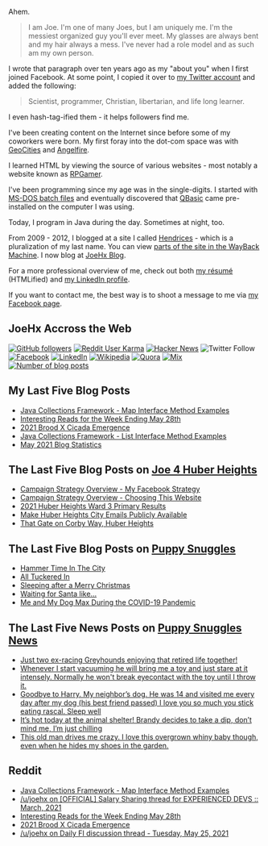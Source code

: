 Ahem.

> I am Joe. I'm one of many Joes, but I am uniquely me. I'm the messiest organized guy you'll ever meet. My glasses are always bent and my hair always a mess. I've never had a role model and as such am my own person.

I wrote that paragraph over ten years ago as my "about you" when I first joined Facebook. At some point, I copied it over to [my Twitter account](https://twitter.com/JoeHxBlog) and added the following:

> Scientist, programmer, Christian, libertarian, and life long learner.

I even hash-tag-ified them - it helps followers find me.

I've been creating content on the Internet since before some of my coworkers were born. My first foray into the dot-com space was with [GeoCities](https://en.wikipedia.org/wiki/Yahoo!_GeoCities) and [Angelfire](https://en.wikipedia.org/wiki/Angelfire).

I learned HTML by viewing the source of various websites - most notably a website known as [RPGamer](https://rpgamer.com/).

I've been programming since my age was in the single-digits. I started with [MS-DOS batch files](https://en.wikipedia.org/wiki/Batch_file) and eventually discovered that [QBasic](https://en.wikipedia.org/wiki/QBasic) came pre-installed on the computer I was using.

Today, I program in Java during the day. Sometimes at night, too.

From 2009 - 2012, I blogged at a site I called [Hendrices](https://www.facebook.com/Hendricescom/) - which is a pluralization of my last name. You can view [parts of the site in the WayBack Machine](https://web.archive.org/web/20090731115109/http://www.hendrices.com/). I now blog at [JoeHx Blog](https://www.joehxblog.com/).

For a more professional overview of me, check out both [my r&eacute;sum&eacute;](https://www.joehxblog.com/resume/) (HTMLified) and [my LinkedIn profile](https://www.linkedin.com/in/joehx/).

If you want to contact me, the best way is to shoot a message to me via [my Facebook page](https://www.facebook.com/JoeHxBlog/).

## JoeHx Accross the Web

[![GitHub followers](https://img.shields.io/github/followers/hendrixjoseph?label=GitHub&style=for-the-badge&logo=github)](https://github.com/hendrixjoseph)
[![Reddit User Karma](https://img.shields.io/reddit/user-karma/combined/joehx?label=Reddit&style=for-the-badge&logo=reddit)](https://www.reddit.com/user/joehx/)
[![Hacker News](https://img.shields.io/badge/dynamic/json?label=hacker+news&query=%24.karma&url=https%3A%2F%2Fhacker-news.firebaseio.com%2Fv0%2Fuser%2Fjoehx2.json&color=ff6600&style=for-the-badge&logo=y-combinator)](https://news.ycombinator.com/user?id=joehx2)
![Twitter Follow](https://img.shields.io/twitter/follow/JoeHxBlog?label=Twitter&style=for-the-badge&logo=twitter&color=1da1f2)
[![Facebook](https://img.shields.io/static/v1?label=FACEBOOK&message=137%20LIKES&color=3b5998&style=for-the-badge&logo=facebook)](https://www.facebook.com/JoeHxBlog)
[![LinkedIn](https://img.shields.io/static/v1?label=linkedin&message=193%20connections&color=2867b2&style=for-the-badge&logo=linkedin)](https://www.linkedin.com/in/joehx)
[![Wikipedia](https://img.shields.io/badge/dynamic/xml?label=wikipedia&query=%2F%2F%2A%5B%40id%3D%22general-stats%22%5D%2Fdiv%2Fdiv%2Fdiv%5B1%5D%2Ftable%2Ftbody%2Ftr%5B11%5D%2Ftd%5B2%5D%2Fstrong&suffix=%20edits&url=https%3A%2F%2Fxtools.wmflabs.org%2Fec%2Fen.wikipedia.org%2FHendrixjoseph&style=for-the-badge&logo=wikipedia&color=9f9f9f)](https://en.wikipedia.org/wiki/User:Hendrixjoseph)
[![Quora](https://img.shields.io/static/v1?label=quora&message=110%20followers&color=b92b27&style=for-the-badge&logo=quora&logoColor=b92b27)](https://www.quora.com/profile/Joseph-Hendrix)
[![Mix](https://img.shields.io/static/v1?label=mix&message=14k%20followers&color=ff8126&style=for-the-badge&logo=mix&logoColor=ff8126)](https://mix.com/joehx)
[![Number of blog posts](https://img.shields.io/endpoint?style=for-the-badge&url=https%3A%2F%2Fwww.joehxblog.com%2Fdata%2Fnumposts.json)](https://www.joehxblog.com/)

## My Last Five Blog Posts

<!-- JOEHXBLOG:START -->
- [Java Collections Framework - Map Interface Method Examples](https://www.joehxblog.com/map-interface-method-examples/)
- [Interesting Reads for the Week Ending May 28th](https://www.joehxblog.com/may-28-interesting-reads/)
- [2021 Brood X Cicada Emergence](https://www.joehxblog.com/2021-brood-x-cicada-emergence/)
- [Java Collections Framework - List Interface Method Examples](https://www.joehxblog.com/list-interface-method-examples/)
- [May 2021 Blog Statistics](https://www.joehxblog.com/may-2021-blog-statistics/)
<!-- JOEHXBLOG:END -->

## The Last Five Blog Posts on [Joe 4 Huber Heights](https://www.joe4huberheights.com/)

<!-- JOE4HUBERHEIGHTS:START -->
- [Campaign Strategy Overview - My Facebook Strategy](https://www.joe4huberheights.com/my-facebook-strategy/)
- [Campaign Strategy Overview - Choosing This Website](https://www.joe4huberheights.com/choosing-this-website/)
- [2021 Huber Heights Ward 3 Primary Results](https://www.joe4huberheights.com/2021-huber-heights-primary-results/)
- [Make Huber Heights City Emails Publicly Available](https://www.joe4huberheights.com/make-huber-heights-city-emails-publicly-available/)
- [That Gate on Corby Way, Huber Heights](https://www.joe4huberheights.com/that-gate-on-corby-way/)
<!-- JOE4HUBERHEIGHTS:END -->

## The Last Five Blog Posts on [Puppy Snuggles](https://www.puppy-snuggles.com/)

<!-- PUPPY-SNUGGLES:START -->
- [Hammer Time In The City](https://www.puppy-snuggles.com/blog/hammer-time-in-the-city/)
- [All Tuckered In](https://www.puppy-snuggles.com/blog/all-tuckered-in/)
- [Sleeping after a Merry Christmas](https://www.puppy-snuggles.com/blog/sleeping-after-a-merry-christmas/)
- [Waiting for Santa like...](https://www.puppy-snuggles.com/blog/waiting-for-santa-like/)
- [Me and My Dog Max During the COVID-19 Pandemic](https://www.puppy-snuggles.com/blog/me-and-my-dog-max-during-the-covid-19-pandemic/)
<!-- PUPPY-SNUGGLES:END -->

## The Last Five News Posts on [Puppy Snuggles News](https://news.puppy-snuggles.com/)

<!-- PUPPY-SNUGGLES-NEWS:START -->
- [Just two ex-racing Greyhounds enjoying that retired life together!](https://news.puppy-snuggles.com/6127278/just-two-ex-racing-greyhounds-enjoying-that-retired-life-together)
- [Whenever I start vacuuming he will bring me a toy and just stare at it intensely. Normally he won't break eyecontact with the toy until I throw it.](https://news.puppy-snuggles.com/6513270/whenever-i-start-vacuuming-he-will-bring-me-a-toy-and-just-stare-at-it-intensely-normally-he-wont-break-eyecontact-with-the-toy-until-i-throw-it)
- [Goodbye to Harry. My neighbor’s dog. He was 14 and visited me every day after my dog (his best friend passed) I love you so much you stick eating rascal. Sleep well](https://news.puppy-snuggles.com/6155728/goodbye-to-harry-my-neighbors-dog-he-was-14-and-visited-me-every-day-after-my-dog-his-best-friend-passed-i-love-you-so-much-you-stick-eating-rascal-sleep-well)
- [It’s hot today at the animal shelter! Brandy decides to take a dip, don’t mind me, I’m just chilling](https://news.puppy-snuggles.com/5749192/its-hot-today-at-the-animal-shelter-brandy-decides-to-take-a-dip-dont-mind-me-im-just-chilling)
- [This old man drives me crazy. I love this overgrown whiny baby though, even when he hides my shoes in the garden.](https://news.puppy-snuggles.com/6281212/this-old-man-drives-me-crazy-i-love-this-overgrown-whiny-baby-though-even-when-he-hides-my-shoes-in-the-garden)
<!-- PUPPY-SNUGGLES-NEWS:END -->

## Reddit

<!-- REDDIT:START -->
- [Java Collections Framework - Map Interface Method Examples](https://www.reddit.com/r/u_joehx/comments/npxfgb/java_collections_framework_map_interface_method/)
- [/u/joehx on [OFFICIAL] Salary Sharing thread for EXPERIENCED DEVS :: March, 2021](https://www.reddit.com/r/cscareerquestions/comments/m7l7z6/official_salary_sharing_thread_for_experienced/h070r8k/)
- [Interesting Reads for the Week Ending May 28th](https://www.reddit.com/r/u_joehx/comments/nn65u3/interesting_reads_for_the_week_ending_may_28th/)
- [2021 Brood X Cicada Emergence](https://www.reddit.com/r/u_joehx/comments/nmzofv/2021_brood_x_cicada_emergence/)
- [/u/joehx on Daily FI discussion thread - Tuesday, May 25, 2021](https://www.reddit.com/r/financialindependence/comments/nkl62n/daily_fi_discussion_thread_tuesday_may_25_2021/gzexz5n/)
<!-- REDDIT:END -->
